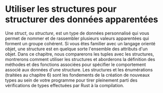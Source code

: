 <!-- # Using Structs to Structure Related Data -->

# Utiliser les structures pour structurer des données apparentées

<!--
A *struct*, or *structure*, is a custom data type that lets you name and
package together multiple related values that make up a meaningful group. If
you’re familiar with an object-oriented language, a *struct* is like an
object’s data attributes. In this chapter, we’ll compare and contrast tuples
with structs, demonstrate how to use structs, and discuss how to define methods
and associated functions to specify behavior associated with a struct’s data.
Structs and enums (discussed in Chapter 6) are the building blocks for creating
new types in your program’s domain to take full advantage of Rust’s compile
time type checking.
-->

Une *struct*, ou *structure*, est un type de données personnalisé qui vous
permet de nommer et de rassembler plusieurs valeurs apparentées qui forment
un groupe cohérent.
Si vous êtes familier avec un langage orienté objet, une structure est en
quelque sorte l'ensemble des attributs d'un objet.
Dans ce chapitre, nous comparerons les tuples avec les structures, montrerons
comment utiliser les structures et aborderons la définition des méthodes et des
fonctions associées pour spécifier le comportement associé aux données d'une
structure.
Les structures et les énumérations (traitées au chapitre 6) sont les fondements
de la création de nouveaux types au sein de votre programme pour tirer
pleinement parti des vérifications de types effectuées par Rust à la
compilation.
